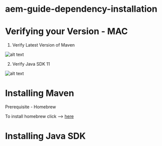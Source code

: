 # aem-guide-dependency-installation

# Verifying your Version - MAC
  1. Verify Latest Version of Maven


  ![alt text](https://res.cloudinary.com/ddid7dngp/image/upload/v1666626790/Apache_Maven_3.8.6_84538c9988a25aec085021c365c560670ad80163_l2gwac.jpg "Maven Version Screenshot")
  
  
  2. Verify Java SDK 11


  ![alt text](https://res.cloudinary.com/ddid7dngp/image/upload/v1666627326/Java_version_11.0.16.1_2022-08-18_LTS_sd9b5u.jpg "Java Version Screenshot")

# Installing Maven

Prerequisite - Homebrew

To install homebrew click --> [here](https://brew.sh/)


# Installing Java SDK 




